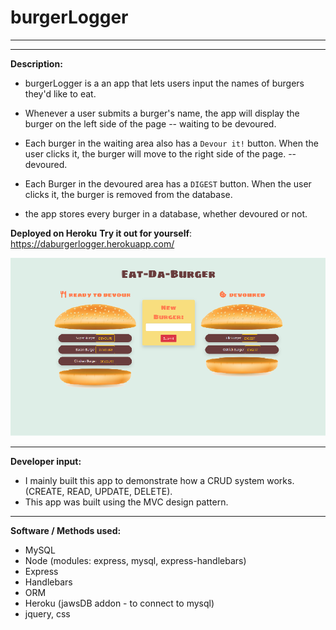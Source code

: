 # burgerLogger
________________________________________________________________________________________________________________________________________
________________________________________________________________________________________________________________________________________

**Description:**

* burgerLogger is a an app that lets users input the names of burgers they'd like to eat.

* Whenever a user submits a burger's name, the app will display the burger on the left side of the page -- waiting to be devoured.

* Each burger in the waiting area also has a `Devour it!` button. When the user clicks it, the burger will move to the right side of the page. -- devoured.

* Each Burger in the devoured area has a `DIGEST` button. When the user clicks it, the burger is removed from the database.

* the app stores every burger in a database, whether devoured or not.

**Deployed on Heroku**
**Try it out for yourself**: https://daburgerlogger.herokuapp.com/

![Example profile](./public/appScreenShot.png) 
________________________________________________________________________________________________________________________________________

**Developer input:**

* I mainly built this app to demonstrate how a CRUD system works. (CREATE, READ, UPDATE, DELETE).
* This app was built using the MVC design pattern.

________________________________________________________________________________________________________________________________________

**Software / Methods used:**

* MySQL
* Node (modules: express, mysql, express-handlebars)
* Express
* Handlebars
* ORM
* Heroku (jawsDB addon - to connect to mysql)
* jquery, css

